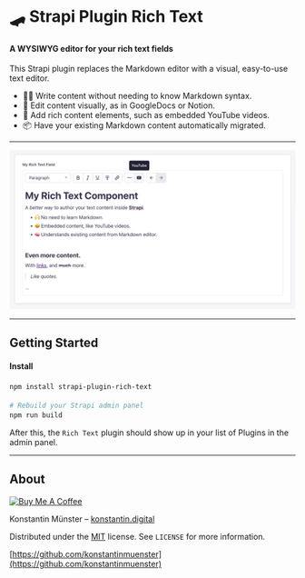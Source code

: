 # 🛹 Strapi Plugin Rich Text

#### A WYSIWYG editor for your rich text fields

This Strapi plugin replaces the Markdown editor with a visual, easy-to-use text editor.

- 🧑‍🎓 Write content without needing to know Markdown syntax.
- 💅 Edit content visually, as in GoogleDocs or Notion.
- 🧱 Add rich content elements, such as embedded YouTube videos.
- 📦 Have your existing Markdown content automatically migrated.

---

<img alt="strapi-rich-text-plugin" style="border-radius:5px" src="./strapi-plugin-rich-text-cover.png" width="640">

---

## Getting Started

#### Install

```bash
npm install strapi-plugin-rich-text

# Rebuild your Strapi admin panel
npm run build
```

After this, the `Rich Text` plugin should show up in your list of Plugins in the admin panel.

---

## About

<a href="https://www.buymeacoffee.com/kmuenster" target="_blank"><img src="https://cdn.buymeacoffee.com/buttons/default-orange.png" alt="Buy Me A Coffee" height="41" width="174"></a>

Konstantin Münster – [konstantin.digital](https://konstantin.digital)

Distributed under the [MIT](http://showalicense.com/?fullname=Konstantin+M%C3%BCnster&year=2019#license-mit) license.
See `LICENSE` for more information.

[https://github.com/konstantinmuenster](https://github.com/konstantinmuenster)
